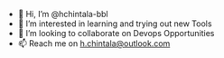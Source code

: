 - 👋 Hi, I’m @hchintala-bbl
- 👀 I’m interested in learning and trying out new Tools
- 💞️ I’m looking to collaborate on Devops Opportunities
- 📫 Reach me on h.chintala@outlook.com

<!---
hchintala-bbl/hchintala-bbl is a ✨ special ✨ repository because its `README.md` (this file) appears on your GitHub profile.
You can click the Preview link to take a look at your changes.
--->
